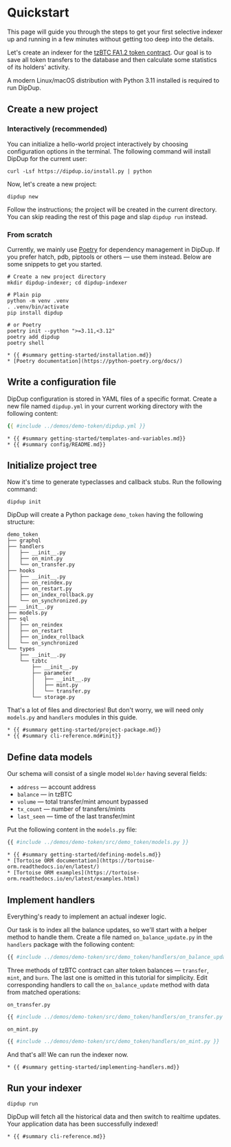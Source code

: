 # Quickstart

This page will guide you through the steps to get your first selective indexer up and running in a few minutes without getting too deep into the details.

Let's create an indexer for the [tzBTC FA1.2 token contract](https://tzkt.io/KT1PWx2mnDueood7fEmfbBDKx1D9BAnnXitn/operations/). Our goal is to save all token transfers to the database and then calculate some statistics of its holders' activity.

A modern Linux/macOS distribution with Python 3.11 installed is required to run DipDup.

## Create a new project

### Interactively (recommended)

You can initialize a hello-world project interactively by choosing configuration options in the terminal. The following command will install DipDup for the current user:

```shell
curl -Lsf https://dipdup.io/install.py | python
```

Now, let's create a new project:

```shell
dipdup new
```

Follow the instructions; the project will be created in the current directory. You can skip reading the rest of this page and slap `dipdup run` instead.

### From scratch

Currently, we mainly use [Poetry](https://python-poetry.org) for dependency management in DipDup. If you prefer hatch, pdb, piptools or others — use them instead. Below are some snippets to get you started.

```shell
# Create a new project directory
mkdir dipdup-indexer; cd dipdup-indexer

# Plain pip
python -m venv .venv
. .venv/bin/activate
pip install dipdup

# or Poetry
poetry init --python ">=3.11,<3.12"
poetry add dipdup
poetry shell
```

```admonish info title="See Also"
* {{ #summary getting-started/installation.md}}
* [Poetry documentation](https://python-poetry.org/docs/)
```

## Write a configuration file

DipDup configuration is stored in YAML files of a specific format. Create a new file named `dipdup.yml` in your current working directory with the following content:

```yaml
{{ #include ../demos/demo-token/dipdup.yml }}
```

```admonish info title="See Also"
* {{ #summary getting-started/templates-and-variables.md}}
* {{ #summary config/README.md}}
```

## Initialize project tree

Now it's time to generate typeclasses and callback stubs. Run the following command:

```shell
dipdup init
```

DipDup will create a Python package `demo_token` having the following structure:

```text
demo_token
├── graphql
├── handlers
│   ├── __init__.py
│   ├── on_mint.py
│   └── on_transfer.py
├── hooks
│   ├── __init__.py
│   ├── on_reindex.py
│   ├── on_restart.py
│   ├── on_index_rollback.py
│   └── on_synchronized.py
├── __init__.py
├── models.py
├── sql
│   ├── on_reindex
│   ├── on_restart
│   ├── on_index_rollback
│   └── on_synchronized
└── types
    ├── __init__.py
    └── tzbtc
        ├── __init__.py
        ├── parameter
        │   ├── __init__.py
        │   ├── mint.py
        │   └── transfer.py
        └── storage.py
```

That's a lot of files and directories! But don't worry, we will need only `models.py` and `handlers` modules in this guide.

```admonish info title="See Also"
* {{ #summary getting-started/project-package.md}}
* {{ #summary cli-reference.md#init}}
```

## Define data models

Our schema will consist of a single model `Holder` having several fields:

* `address` — account address
* `balance` — in tzBTC
* `volume` — total transfer/mint amount bypassed
* `tx_count` — number of transfers/mints
* `last_seen` — time of the last transfer/mint

Put the following content in the `models.py` file:

```python
{{ #include ../demos/demo-token/src/demo_token/models.py }}
```

```admonish info title="See Also"
* {{ #summary getting-started/defining-models.md}}
* [Tortoise ORM documentation](https://tortoise-orm.readthedocs.io/en/latest/)
* [Tortoise ORM examples](https://tortoise-orm.readthedocs.io/en/latest/examples.html)
```

## Implement handlers

Everything's ready to implement an actual indexer logic.

Our task is to index all the balance updates, so we'll start with a helper method to handle them. Create a file named `on_balance_update.py` in the `handlers` package with the following content:

```python
{{ #include ../demos/demo-token/src/demo_token/handlers/on_balance_update.py }}
```

Three methods of tzBTC contract can alter token balances — `transfer`, `mint`, and `burn`. The last one is omitted in this tutorial for simplicity. Edit corresponding handlers to call the `on_balance_update` method with data from matched operations:

`on_transfer.py`

```python
{{ #include ../demos/demo-token/src/demo_token/handlers/on_transfer.py }}
```

`on_mint.py`

```python
{{ #include ../demos/demo-token/src/demo_token/handlers/on_mint.py }}
```

And that's all! We can run the indexer now.

```admonish info title="See Also"
* {{ #summary getting-started/implementing-handlers.md}}
```

## Run your indexer

```shell
dipdup run
```

DipDup will fetch all the historical data and then switch to realtime updates. Your application data has been successfully indexed!

```admonish info title="See Also"
* {{ #summary cli-reference.md}}
```

